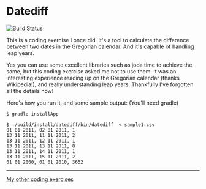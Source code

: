 Datediff
========

[![Build Status](https://travis-ci.org/pokle/coding-exercise-java-datediff.svg?branch=master)](https://travis-ci.org/pokle/coding-exercise-java-datediff)

This is a coding exercise I once did. It's a tool to calculate the difference between two dates in the Gregorian calendar. And it's capable of handling leap years.

Yes you can use some excellent libraries such as joda time to achieve the same, but this coding exercise asked me not to use them. It was an interesting experience reading up on the Gregorian calendar (thanks Wikipedia!), and really understanding leap years. Thankfully I've forgotten all the details now!

Here's how you run it, and some sample output: (You'll need gradle)

    $ gradle installApp

    $ ./build/install/datediff/bin/datediff  < sample1.csv
    01 01 2011, 02 01 2011, 1
	13 11 2011, 11 11 2011, 2
	13 11 2011, 12 11 2011, 1
	13 11 2011, 13 11 2011, 0
	13 11 2011, 14 11 2011, 1
	13 11 2011, 15 11 2011, 2
	01 01 2000, 01 01 2010, 3652

----
[My other coding exercises](https://github.com/search?q=user%3Apokle+coding-exercise)

